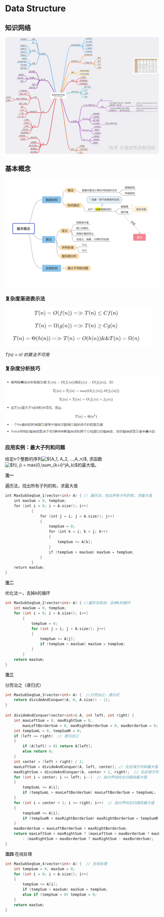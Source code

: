 # Data Structure


## 知识网络

<img src="Data%20Structure.assets/%E7%9F%A5%E8%AF%86%E7%BD%91%E7%BB%9C.jpg" style="zoom:80%;" />



## 基本概念

<img src="Data%20Structure.assets/%E5%9F%BA%E6%9C%AC%E6%A6%82%E5%BF%B5.jpg" style="zoom:80%;" />



### 复杂度渐进表示法

<img src="Data%20Structure.assets/image-20200114210100803.png" alt="image-20200114210100803" style="zoom:80%;" />

*T(n) = n! 的算法不可用*

### 复杂度分析技巧

<img src="Data%20Structure.assets/image-20200114210442483.png" alt="image-20200114210442483" style="zoom:80%;" />


### 应用实例：最大子列和问题

给定n个整数的序列<img src="https://latex.codecogs.com/gif.latex?${A_1,&space;A_2,&space;...,A_n}$" title="${A_1, A_2, ...,A_n}$" />, 求函数<img src="https://latex.codecogs.com/gif.latex?$f(i,&space;j)&space;=&space;max(0,\sum_{k=i}^jA_k)$" title="$f(i, j) = max(0,\sum_{k=i}^jA_k)$" />的最大值。

**法一**

遍历法，找出所有子列的和，求最大值

```c++
int MaxSubSeqSum_1(vector<int> A) { // 遍历法，找出所有子列的和，求最大值
	int maxSum = 0, tempSum;
    for (int i = 0; i < A.size(); i++)
            {
                for (int j = i; j < A.size(); j++)
                {
                    tempSum = 0;
                    for (int k = i; k < j; k++)
                    {
                        tempSum += A[k];
                    }
                    if (tempSum > maxSum) maxSum = tempSum;
                }
            }
	return maxSum;
}
```
**法二**

优化法一，去掉*k*的循环

```c++
int MaxSubSeqSum_2(vector<int> A) { //遍历法改进，去掉k的循环
	int maxSum = 0, tempSum;
	for (int i = 0; i < A.size(); i++)
		{
			tempSum = 0;
			for (int j = i; j < A.size(); j++)
			{
				tempSum += A[j];
				if (tempSum > maxSum) maxSum = tempSum;
			}
		}
	return maxSum;
}
```

**法三**

分而治之（递归式）

```c++
int MaxSubSeqSum_3(vector<int> A) {  //分而治之，递归式
	return divideAndConquer(A, 0, A.size() - 1);
}

int divideAndConquer(vector<int>& A, int left, int right) {
	int maxLeftSum = 0, maxRightSum = 0, 
		maxLeftBorderSum = 0, maxRightBorderSum = 0, maxBorderSum = 0;
	int tempSumL = 0, tempSumR = 0; 
	if (left == right)  // 递归出口
	{
		if (A[left] > 0) return A[left];
		else return 0;
	}
	int center = (left + right) / 2;
	maxLeftSum = divideAndConquer(A, left, center); // 左区域子列和最大值
	maxRightSum = divideAndConquer(A, center + 1, right);  // 右区域子列和最大值
	for (int i = center; i >= left; i--)  // 由分界线向左扫描找最大值
	{
		tempSumL += A[i];
		if (tempSumL > maxLeftBorderSum) maxLeftBorderSum = tempSumL;
	}
	for (int i = center + 1; i <= right; i++)  // 由分界向右扫描找最大值
	{
		tempSumR += A[i];
		if (tempSumR > maxRightBorderSum) maxRightBorderSum = tempSumR;
	}
	maxBorderSum = maxLeftBorderSum + maxRightBorderSum;
	return maxLeftSum > maxRightSum ? (maxLeftSum > maxBorderSum ? maxLeftSum : maxBorderSum) 
		: (maxRightSum > maxBorderSum ? maxRightSum : maxBorderSum);
}
```

**法四**
在线处理

```c++
int MaxSubSeqSum_4(vector<int> A) {  // 在线处理
	int tempSum = 0, maxSum = 0;
	for (int i = 0; i < A.size(); i++)
	{
		tempSum += A[i];
		if (tempSum > maxSum) maxSum = tempSum;
		else if (tempSum < 0) tempSum = 0;			
	}
	return maxSum;
}
```